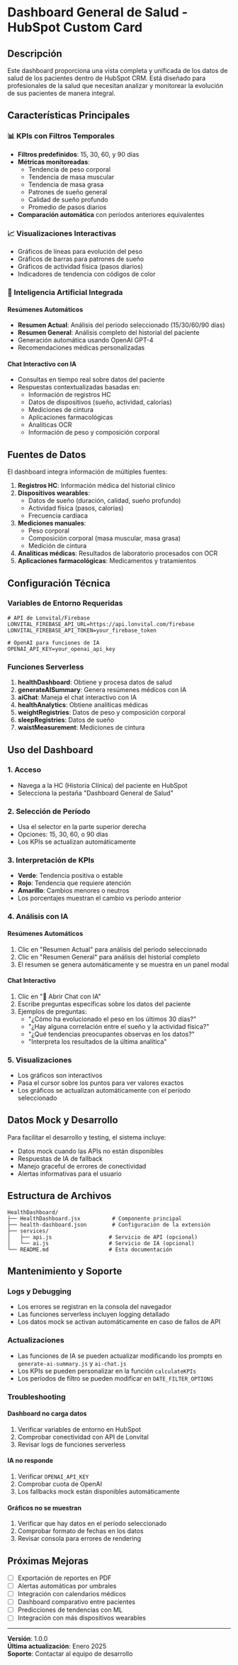 # Dashboard General de Salud - HubSpot Custom Card

## Descripción

Este dashboard proporciona una vista completa y unificada de los datos de salud de los pacientes dentro de HubSpot CRM. Está diseñado para profesionales de la salud que necesitan analizar y monitorear la evolución de sus pacientes de manera integral.

## Características Principales

### 📊 KPIs con Filtros Temporales
- **Filtros predefinidos**: 15, 30, 60, y 90 días
- **Métricas monitoreadas**:
  - Tendencia de peso corporal
  - Tendencia de masa muscular
  - Tendencia de masa grasa
  - Patrones de sueño general
  - Calidad de sueño profundo
  - Promedio de pasos diarios
- **Comparación automática** con períodos anteriores equivalentes

### 📈 Visualizaciones Interactivas
- Gráficos de líneas para evolución del peso
- Gráficos de barras para patrones de sueño
- Gráficos de actividad física (pasos diarios)
- Indicadores de tendencia con códigos de color

### 🤖 Inteligencia Artificial Integrada

#### Resúmenes Automáticos
- **Resumen Actual**: Análisis del período seleccionado (15/30/60/90 días)
- **Resumen General**: Análisis completo del historial del paciente
- Generación automática usando OpenAI GPT-4
- Recomendaciones médicas personalizadas

#### Chat Interactivo con IA
- Consultas en tiempo real sobre datos del paciente
- Respuestas contextualizadas basadas en:
  - Información de registros HC
  - Datos de dispositivos (sueño, actividad, calorías)
  - Mediciones de cintura
  - Aplicaciones farmacológicas
  - Analíticas OCR
  - Información de peso y composición corporal

## Fuentes de Datos

El dashboard integra información de múltiples fuentes:

1. **Registros HC**: Información médica del historial clínico
2. **Dispositivos wearables**: 
   - Datos de sueño (duración, calidad, sueño profundo)
   - Actividad física (pasos, calorías)
   - Frecuencia cardíaca
3. **Mediciones manuales**:
   - Peso corporal
   - Composición corporal (masa muscular, masa grasa)
   - Medición de cintura
4. **Analíticas médicas**: Resultados de laboratorio procesados con OCR
5. **Aplicaciones farmacológicas**: Medicamentos y tratamientos

## Configuración Técnica

### Variables de Entorno Requeridas

```env
# API de Lonvital/Firebase
LONVITAL_FIREBASE_API_URL=https://api.lonvital.com/firebase
LONVITAL_FIREBASE_API_TOKEN=your_firebase_token

# OpenAI para funciones de IA
OPENAI_API_KEY=your_openai_api_key
```

### Funciones Serverless

1. **healthDashboard**: Obtiene y procesa datos de salud
2. **generateAISummary**: Genera resúmenes médicos con IA
3. **aiChat**: Maneja el chat interactivo con IA
4. **healthAnalytics**: Obtiene analíticas médicas
5. **weightRegistries**: Datos de peso y composición corporal
6. **sleepRegistries**: Datos de sueño
7. **waistMeasurement**: Mediciones de cintura

## Uso del Dashboard

### 1. Acceso
- Navega a la HC (Historia Clínica) del paciente en HubSpot
- Selecciona la pestaña "Dashboard General de Salud"

### 2. Selección de Período
- Usa el selector en la parte superior derecha
- Opciones: 15, 30, 60, o 90 días
- Los KPIs se actualizan automáticamente

### 3. Interpretación de KPIs
- **Verde**: Tendencia positiva o estable
- **Rojo**: Tendencia que requiere atención
- **Amarillo**: Cambios menores o neutros
- Los porcentajes muestran el cambio vs período anterior

### 4. Análisis con IA

#### Resúmenes Automáticos
1. Clic en "Resumen Actual" para análisis del período seleccionado
2. Clic en "Resumen General" para análisis del historial completo
3. El resumen se genera automáticamente y se muestra en un panel modal

#### Chat Interactivo
1. Clic en "🤖 Abrir Chat con IA"
2. Escribe preguntas específicas sobre los datos del paciente
3. Ejemplos de preguntas:
   - "¿Cómo ha evolucionado el peso en los últimos 30 días?"
   - "¿Hay alguna correlación entre el sueño y la actividad física?"
   - "¿Qué tendencias preocupantes observas en los datos?"
   - "Interpreta los resultados de la última analítica"

### 5. Visualizaciones
- Los gráficos son interactivos
- Pasa el cursor sobre los puntos para ver valores exactos
- Los gráficos se actualizan automáticamente con el período seleccionado

## Datos Mock y Desarrollo

Para facilitar el desarrollo y testing, el sistema incluye:
- Datos mock cuando las APIs no están disponibles
- Respuestas de IA de fallback
- Manejo graceful de errores de conectividad
- Alertas informativas para el usuario

## Estructura de Archivos

```
HealthDashboard/
├── HealthDashboard.jsx          # Componente principal
├── health-dashboard.json        # Configuración de la extensión
├── services/
│   ├── api.js                  # Servicio de API (opcional)
│   └── ai.js                   # Servicio de IA (opcional)
└── README.md                   # Esta documentación
```

## Mantenimiento y Soporte

### Logs y Debugging
- Los errores se registran en la consola del navegador
- Las funciones serverless incluyen logging detallado
- Los datos mock se activan automáticamente en caso de fallos de API

### Actualizaciones
- Las funciones de IA se pueden actualizar modificando los prompts en `generate-ai-summary.js` y `ai-chat.js`
- Los KPIs se pueden personalizar en la función `calculateKPIs`
- Los períodos de filtro se pueden modificar en `DATE_FILTER_OPTIONS`

### Troubleshooting

#### Dashboard no carga datos
1. Verificar variables de entorno en HubSpot
2. Comprobar conectividad con API de Lonvital
3. Revisar logs de funciones serverless

#### IA no responde
1. Verificar `OPENAI_API_KEY`
2. Comprobar cuota de OpenAI
3. Los fallbacks mock están disponibles automáticamente

#### Gráficos no se muestran
1. Verificar que hay datos en el período seleccionado
2. Comprobar formato de fechas en los datos
3. Revisar consola para errores de rendering

## Próximas Mejoras

- [ ] Exportación de reportes en PDF
- [ ] Alertas automáticas por umbrales
- [ ] Integración con calendarios médicos
- [ ] Dashboard comparativo entre pacientes
- [ ] Predicciones de tendencias con ML
- [ ] Integración con más dispositivos wearables

---

**Versión**: 1.0.0  
**Última actualización**: Enero 2025  
**Soporte**: Contactar al equipo de desarrollo
